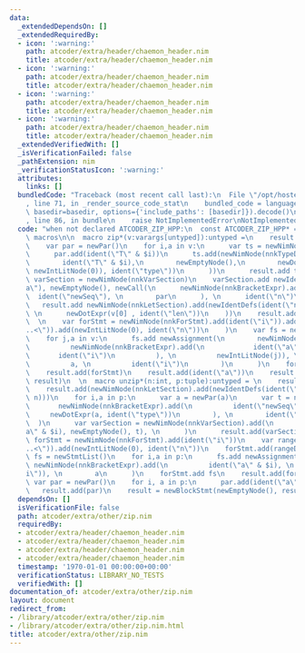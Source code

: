 ```yaml
---
data:
  _extendedDependsOn: []
  _extendedRequiredBy:
  - icon: ':warning:'
    path: atcoder/extra/header/chaemon_header.nim
    title: atcoder/extra/header/chaemon_header.nim
  - icon: ':warning:'
    path: atcoder/extra/header/chaemon_header.nim
    title: atcoder/extra/header/chaemon_header.nim
  - icon: ':warning:'
    path: atcoder/extra/header/chaemon_header.nim
    title: atcoder/extra/header/chaemon_header.nim
  - icon: ':warning:'
    path: atcoder/extra/header/chaemon_header.nim
    title: atcoder/extra/header/chaemon_header.nim
  _extendedVerifiedWith: []
  _isVerificationFailed: false
  _pathExtension: nim
  _verificationStatusIcon: ':warning:'
  attributes:
    links: []
  bundledCode: "Traceback (most recent call last):\n  File \"/opt/hostedtoolcache/Python/3.9.6/x64/lib/python3.9/site-packages/onlinejudge_verify/documentation/build.py\"\
    , line 71, in _render_source_code_stat\n    bundled_code = language.bundle(stat.path,\
    \ basedir=basedir, options={'include_paths': [basedir]}).decode()\n  File \"/opt/hostedtoolcache/Python/3.9.6/x64/lib/python3.9/site-packages/onlinejudge_verify/languages/nim.py\"\
    , line 86, in bundle\n    raise NotImplementedError\nNotImplementedError\n"
  code: "when not declared ATCODER_ZIP_HPP:\n  const ATCODER_ZIP_HPP* = 1\n  import\
    \ macros\n\n  macro zip*(v:varargs[untyped]):untyped =\n    result = newStmtList()\n\
    \    var par = newPar()\n    for i,a in v:\n      var ts = newNimNode(nnkTypeSection)\n\
    \      par.add(ident(\"T\" & $i))\n      ts.add(newNimNode(nnkTypeDef).add(\n\
    \        ident(\"T\" & $i),\n        newEmptyNode(),\n        newDotExpr(newNimNode(nnkBracketExpr).add(a,\
    \ newIntLitNode(0)), ident(\"type\"))\n      ))\n      result.add ts\n    var\
    \ varSection = newNimNode(nnkVarSection)\n    varSection.add newIdentDefs(ident(\"\
    a\"), newEmptyNode(), newCall(\n      newNimNode(nnkBracketExpr).add(\n      \
    \  ident(\"newSeq\"), \n        par\n      ), \n      ident(\"n\")\n    ))\n \
    \   result.add newNimNode(nnkLetSection).add(newIdentDefs(ident(\"n\"), newEmptyNode(),\
    \ \n      newDotExpr(v[0] , ident(\"len\"))\n    ))\n    result.add(varSection)\n\
    \  \n    var forStmt = newNimNode(nnkForStmt).add(ident(\"i\")).add(\n      newNimNode(nnkInfix).add(ident(\"\
    ..<\")).add(newIntLitNode(0), ident(\"n\"))\n    )\n    var fs = newStmtList()\n\
    \    for j,a in v:\n      fs.add newAssignment(\n        newNimNode(nnkBracketExpr).add(\n\
    \          newNimNode(nnkBracketExpr).add(\n            ident(\"a\"), \n     \
    \       ident(\"i\")\n          ), \n          newIntLitNode(j)), \n        newNimNode(nnkBracketExpr).add(\n\
    \          a, \n          ident(\"i\")\n        )\n      )\n    forStmt.add fs\n\
    \    result.add(forStmt)\n    result.add(ident(\"a\"))\n    result = newBlockStmt(newEmptyNode(),\
    \ result)\n  \n  macro unzip*(n:int, p:tuple):untyped = \n    result = newStmtList()\n\
    \    result.add(newNimNode(nnkLetSection).add(newIdentDefs(ident(\"n\"), newEmptyNode(),\
    \ n)))\n    for i,a in p:\n      var a = newPar(a)\n      var t = newCall(\n \
    \       newNimNode(nnkBracketExpr).add(\n          ident(\"newSeq\"), \n     \
    \     newDotExpr(a, ident(\"type\"))\n        ), \n        ident(\"n\")\n    \
    \  )\n      var varSection = newNimNode(nnkVarSection).add(\n        newIdentDefs(ident(\"\
    a\" & $i), newEmptyNode(), t), \n      )\n      result.add(varSection)\n    var\
    \ forStmt = newNimNode(nnkForStmt).add(ident(\"i\"))\n    var rangeDef = newNimNode(nnkInfix).add(ident(\"\
    ..<\")).add(newIntLitNode(0), ident(\"n\"))\n    forStmt.add(rangeDef)\n    var\
    \ fs = newStmtList()\n    for i,a in p:\n      fs.add newAssignment(\n       \
    \ newNimNode(nnkBracketExpr).add(\n          ident(\"a\" & $i), \n          ident(\"\
    i\")), \n        a\n      )\n    forStmt.add fs\n    result.add(forStmt)\n   \
    \ var par = newPar()\n    for i, a in p:\n      par.add(ident(\"a\" & $i))\n \
    \   result.add(par)\n    result = newBlockStmt(newEmptyNode(), result)\n\n"
  dependsOn: []
  isVerificationFile: false
  path: atcoder/extra/other/zip.nim
  requiredBy:
  - atcoder/extra/header/chaemon_header.nim
  - atcoder/extra/header/chaemon_header.nim
  - atcoder/extra/header/chaemon_header.nim
  - atcoder/extra/header/chaemon_header.nim
  timestamp: '1970-01-01 00:00:00+00:00'
  verificationStatus: LIBRARY_NO_TESTS
  verifiedWith: []
documentation_of: atcoder/extra/other/zip.nim
layout: document
redirect_from:
- /library/atcoder/extra/other/zip.nim
- /library/atcoder/extra/other/zip.nim.html
title: atcoder/extra/other/zip.nim
---
```

